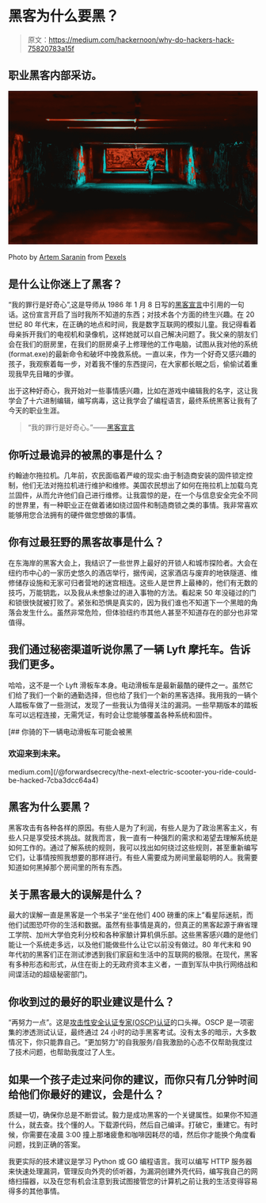 # 黑客为什么要黑？

> 原文：<https://medium.com/hackernoon/why-do-hackers-hack-75820783a15f>

## 职业黑客内部采访。

![](img/db0fce4fa640aed36133283751f485a4.png)

Photo by [Artem Saranin](https://www.pexels.com/@arts?utm_content=attributionCopyText&utm_medium=referral&utm_source=pexels) from [Pexels](https://www.pexels.com/photo/person-wearing-jacket-walking-on-tunnel-with-red-and-green-lights-1055845/?utm_content=attributionCopyText&utm_medium=referral&utm_source=pexels)

## 是什么让你迷上了黑客？

“我的罪行是好奇心”,这是导师从 1986 年 1 月 8 日写的[黑客宣言](http://phrack.org/issues/7/3.html)中引用的一句话。这份宣言开启了当时我所不知道的东西；对技术各个方面的终生兴趣。在 20 世纪 80 年代末，在正确的地点和时间，我是数字互联网的模拟儿童。我记得看着母亲拆开我们的电视机和录像机，这样她就可以自己解决问题了。我父亲的朋友们会在我们的厨房里，在我们的厨房桌子上修理他的工作电脑，试图从我对他的系统(format.exe)的最新命令和破坏中挽救系统。一直以来，作为一个好奇又感兴趣的孩子，我观察着每一步，对着我不懂的东西提问，在大家都长眠之后，偷偷试着重现我早先目睹的步骤。

出于这种好奇心，我开始对一些事情感兴趣，比如在游戏中编辑我的名字，这让我学会了十六进制编辑，编写病毒，这让我学会了编程语言，最终系统黑客让我有了今天的职业生涯。

> “我的罪行是好奇心。”——[黑客宣言](http://phrack.org/issues/7/3.html)

## **你听过最诡异的被黑的事是什么？**

约翰迪尔拖拉机。几年前，农民面临着严峻的现实:由于制造商安装的固件锁定控制，他们无法对拖拉机进行维护和维修。美国农民想出了如何在拖拉机上加载乌克兰固件，从而允许他们自己进行维修。让我震惊的是，在一个与信息安全完全不同的世界里，有一种职业正在做着诸如绕过固件和制造商锁之类的事情。我非常喜欢能够用您合法拥有的硬件做您想做的事情。

## **你有过最狂野的黑客故事是什么？**

在东海岸的黑客大会上，我结识了一些世界上最好的开锁人和城市探险者。大会在纽约市中心的一家历史悠久的酒店举行，据传闻，这家酒店与废弃的地铁隧道、维修储存设施和无家可归者营地的迷宫相连。这些人是世界上最棒的，他们有无数的技巧，万能钥匙，以及我从未想象过的进入事物的方法。看起来 50 年没碰过的门和锁很快就被打败了。紧张和恐惧是真实的，因为我们谁也不知道下一个黑暗的角落会发生什么。虽然非常危险，但体验纽约市其他人甚至不知道存在的部分也非常值得。

## 我们通过秘密渠道听说你黑了一辆 Lyft 摩托车。告诉我们更多。

哈哈，这不是一个 Lyft 滑板车本身。电动滑板车是最新最酷的硬件之一。虽然它们给了我们一个新的通勤选择，但也给了我们一个新的黑客选择。我用我的一辆个人踏板车做了一些测试，发现了一些我认为值得关注的漏洞。一些早期版本的踏板车可以远程连接，无需凭证，有时会让您能够覆盖各种系统和固件。

[](/@forwardsecrecy/the-next-electric-scooter-you-ride-could-be-hacked-7cba3dcc64a4) [## 你骑的下一辆电动滑板车可能会被黑

### 欢迎来到未来。

medium.com](/@forwardsecrecy/the-next-electric-scooter-you-ride-could-be-hacked-7cba3dcc64a4) 

## **黑客为什么要黑？**

黑客攻击有各种各样的原因。有些人是为了利润，有些人是为了政治黑客主义，有些人只是享受技术挑战。就我而言，我一直有一种强烈的需求和渴望去理解系统是如何工作的。通过了解系统的规则，我可以找出如何绕过这些规则，甚至重新编写它们，让事情按照我想要的那样进行。有些人需要成为房间里最聪明的人。我需要知道如何黑掉那个房间里的所有东西。

## **关于黑客最大的误解是什么？**

最大的误解一直是黑客是一个书呆子“坐在他们 400 磅重的床上”看星际迷航，而他们试图恐吓你的生活和数据。虽然有些事情是真的，但真正的黑客起源于麻省理工学院、加州大学伯克利分校和各种家酿计算机俱乐部。这些黑客感兴趣的是他们能让一个系统走多远，以及他们能做些什么让它以前没有做过。80 年代末和 90 年代初的黑客们正在测试渗透到我们家庭和生活中的互联网的极限。在现代，黑客有多种形态和形式，从住在街上的无政府资本主义者，一直到军队中执行网络战和间谍活动的超级秘密部门。

## 你收到过的最好的职业建议是什么？

“再努力一点”。这是[攻击性安全认证专家(OSCP)认证](https://www.offensive-security.com/information-security-certifications/oscp-offensive-security-certified-professional/)的口头禅。OSCP 是一项密集的渗透测试认证，最终通过 24 小时的动手黑客考试。没有太多的暗示，大多数情况下，你只能靠自己。“更加努力”的自我服务/自我激励的心态不仅帮助我度过了技术问题，也帮助我度过了人生。

## **如果一个孩子走过来问你的建议，而你只有几分钟时间给他们你最好的建议，会是什么？**

质疑一切，确保你总是不断尝试。毅力是成功黑客的一个关键属性。如果你不知道什么，就去查。找个懂的人。下载源代码，然后自己编译。打破它，重建它。有时候，你需要在凌晨 3:00 撞上那堵疲惫和咖啡因耗尽的墙，然后你才能换个角度看问题，找到正确的答案。

我更实际的技术建议是学习 Python 或 GO 编程语言。我可以编写 HTTP 服务器来快速处理漏洞，管理反向外壳的侦听器，为漏洞创建外壳代码，编写我自己的网络扫描器，以及在您有机会注意到我试图接管您的计算机之前让我的生活变得容易得多的其他事情。